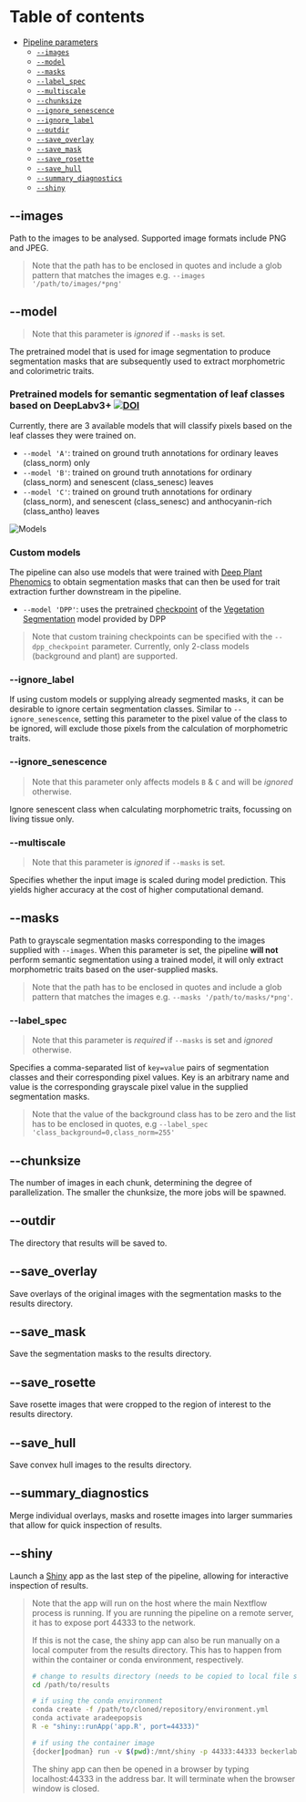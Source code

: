 # Table of contents

* [Pipeline parameters](#main)
    * [`--images`](#--images)
    * [`--model`](#--model)
    * [`--masks`](#--masks)
    * [`--label_spec`](#--label_spec)
    * [`--multiscale`](#--multiscale)
    * [`--chunksize`](#--chunksize)
    * [`--ignore_senescence`](#--ignore_senescence)
    * [`--ignore_label`](#--ignore_label)
    * [`--outdir`](#--outdir)
    * [`--save_overlay`](#--save_overlay)
    * [`--save_mask`](#--save_mask)
    * [`--save_rosette`](#--save_rosette)
    * [`--save_hull`](#--save_hull)
    * [`--summary_diagnostics`](#--summary_diagnostics)
    * [`--shiny`](#--shiny)

## --images

Path to the images to be analysed. Supported image formats include PNG and JPEG.

> Note that the path has to be enclosed in quotes and include a glob pattern that matches the images e.g. `--images '/path/to/images/*png'`

## --model

> Note that this parameter is _ignored_ if `--masks` is set.

The pretrained model that is used for image segmentation to produce segmentation masks that are subsequently used to extract morphometric and colorimetric traits.

### Pretrained models for semantic segmentation of leaf classes based on DeepLabv3+ [![DOI](https://zenodo.org/badge/DOI/10.5281/zenodo.3946618.svg)](https://doi.org/10.5281/zenodo.3946618)


Currently, there are 3 available models that will classify pixels based on the leaf classes they were trained on.

* `--model 'A'`: trained on ground truth annotations for ordinary leaves (class_norm) only
* `--model 'B'`: trained on ground truth annotations for ordinary (class_norm) and senescent (class_senesc) leaves
* `--model 'C'`: trained on ground truth annotations for ordinary (class_norm), and senescent (class_senesc) and anthocyanin-rich (class_antho) leaves

![Models](img/example_models.png)

### Custom models

The pipeline can also use models that were trained with [Deep Plant Phenomics](https://github.com/p2irc/deepplantphenomics) to obtain segmentation masks that can then be used for trait extraction further downstream in the pipeline.

* `--model 'DPP'`: uses the pretrained [checkpoint](https://github.com/p2irc/deepplantphenomics/tree/2.1.0/deepplantphenomics/network_states/vegetation-segmentation-network) of the [Vegetation Segmentation](https://deep-plant-phenomics.readthedocs.io/en/latest/Tools/#vegetation-segmentation-network) model provided by DPP

> Note that custom training checkpoints can be specified with the `--dpp_checkpoint` parameter.
> Currently, only 2-class models (background and plant) are supported.

### --ignore_label

If using custom models or supplying already segmented masks, it can be desirable to ignore certain segmentation classes.
Similar to `--ignore_senescence`, setting this parameter to the pixel value of the class to be ignored, will exclude those pixels from the calculation of morphometric traits.

### --ignore_senescence

> Note that this parameter only affects models `B` & `C` and will be _ignored_ otherwise.

Ignore senescent class when calculating morphometric traits, focussing on living tissue only.

### --multiscale

> Note that this parameter is _ignored_ if `--masks` is set.

Specifies whether the input image is scaled during model prediction. This yields higher accuracy at the cost of higher computational demand.

## --masks

Path to grayscale segmentation masks corresponding to the images supplied with `--images`.
When this parameter is set, the pipeline **will not** perform semantic segmentation using a trained model,
it will only extract morphometric traits based on the user-supplied masks.

> Note that the path has to be enclosed in quotes and include a glob pattern that matches the images e.g. `--masks '/path/to/masks/*png'`.

### --label_spec

> Note that this parameter is _required_ if `--masks` is set and _ignored_ otherwise.

Specifies a comma-separated list of `key=value` pairs of segmentation classes and their corresponding pixel values.
Key is an arbitrary name and value is the corresponding grayscale pixel value in the supplied segmentation masks.

> Note that the value of the background class has to be zero and the list has to be enclosed in quotes, e.g
> `--label_spec 'class_background=0,class_norm=255'` 

## --chunksize

The number of images in each chunk, determining the degree of parallelization.
The smaller the chunksize, the more jobs will be spawned.

## --outdir

The directory that results will be saved to.

## --save_overlay

Save overlays of the original images with the segmentation masks to the results directory.

## --save_mask

Save the segmentation masks to the results directory.

## --save_rosette

Save rosette images that were cropped to the region of interest to the results directory.

## --save_hull

Save convex hull images to the results directory.

## --summary_diagnostics

Merge individual overlays, masks and rosette images into larger summaries that allow for quick inspection of results.

## --shiny

Launch a [Shiny](https://shiny.rstudio.com/) app as the last step of the pipeline, allowing for interactive inspection of results. 

> Note that the app will run on the host where the main Nextflow process is running.
> If you are running the pipeline on a remote server, it has to expose port 44333 to the network.
>
> If this is not the case, the shiny app can also be run manually on a local computer from the results directory.
> This has to happen from within the container or conda environment, respectively.
> ```bash
> # change to results directory (needs to be copied to local file system first)
> cd /path/to/results
>
> # if using the conda environment
> conda create -f /path/to/cloned/repository/environment.yml
> conda activate aradeepopsis
> R -e "shiny::runApp('app.R', port=44333)"
>
> # if using the container image
> {docker|podman} run -v $(pwd):/mnt/shiny -p 44333:44333 beckerlab/aradeepopsis-shiny:1.2 R -e "shiny::runApp('/mnt/shiny/app.R', port=44333, host='0.0.0.0')"
> ```
> The shiny app can then be opened in a browser by typing localhost:44333 in the address bar. It will terminate when the browser window is closed.

